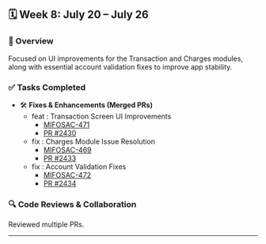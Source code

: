## 🗓️ Week 8: July 20 – July 26

### 🧩 Overview
Focused on UI improvements for the Transaction and Charges modules, along with essential account validation fixes to improve app stability.

### ✅ Tasks Completed
- 🛠 **Fixes & Enhancements (Merged PRs)**
  - feat : Transaction Screen UI Improvements  
    - [MIFOSAC-471](https://mifosforge.jira.com/browse/MIFOSAC-471)  
    - [PR #2430](https://github.com/openMF/android-client/pull/2430)
  - fix : Charges Module Issue Resolution  
    - [MIFOSAC-469](https://mifosforge.jira.com/browse/MIFOSAC-469)  
    - [PR #2433](https://github.com/openMF/android-client/pull/2433)
  - fix : Account Validation Fixes  
    - [MIFOSAC-472](https://mifosforge.jira.com/browse/MIFOSAC-472)  
    - [PR #2434](https://github.com/openMF/android-client/pull/2434)

### 🔍 Code Reviews & Collaboration
Reviewed multiple PRs.

---
